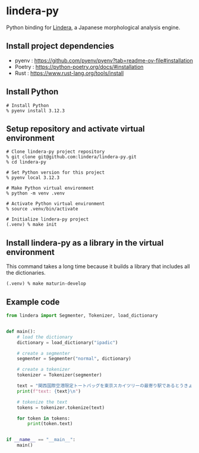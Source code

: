 # lindera-py

Python binding for [Lindera](https://github.com/lindera-morphology/lindera), a Japanese morphological analysis engine.

## Install project dependencies

- pyenv : <https://github.com/pyenv/pyenv?tab=readme-ov-file#installation>
- Poetry : <https://python-poetry.org/docs/#installation>
- Rust : <https://www.rust-lang.org/tools/install>

## Install Python

```shell
# Install Python
% pyenv install 3.12.3
```

## Setup repository and activate virtual environment

```shell
# Clone lindera-py project repository
% git clone git@github.com:lindera/lindera-py.git
% cd lindera-py

# Set Python version for this project
% pyenv local 3.12.3

# Make Python virtual environment
% python -m venv .venv

# Activate Python virtual environment
% source .venv/bin/activate

# Initialize lindera-py project
(.venv) % make init
```

## Install lindera-py as a library in the virtual environment

This command takes a long time because it builds a library that includes all the dictionaries.

```shell
(.venv) % make maturin-develop
```

## Example code

```python
from lindera import Segmenter, Tokenizer, load_dictionary


def main():
    # load the dictionary
    dictionary = load_dictionary("ipadic")

    # create a segmenter
    segmenter = Segmenter("normal", dictionary)

    # create a tokenizer
    tokenizer = Tokenizer(segmenter)

    text = "関西国際空港限定トートバッグを東京スカイツリーの最寄り駅であるとうきょうスカイツリー駅で買う"
    print(f"text: {text}\n")

    # tokenize the text
    tokens = tokenizer.tokenize(text)

    for token in tokens:
        print(token.text)


if __name__ == "__main__":
    main()
```
